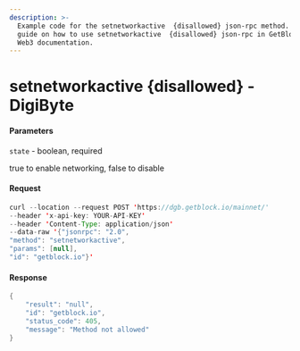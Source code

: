 ```yaml
---
description: >-
  Example code for the setnetworkactive  {disallowed} json-rpc method. Сomplete
  guide on how to use setnetworkactive  {disallowed} json-rpc in GetBlock.io
  Web3 documentation.
---
```


# setnetworkactive {disallowed} - DigiByte

#### Parameters

`state` - boolean, required

true to enable networking, false to disable

#### Request

```java
curl --location --request POST 'https://dgb.getblock.io/mainnet/' 
--header 'x-api-key: YOUR-API-KEY' 
--header 'Content-Type: application/json' 
--data-raw '{"jsonrpc": "2.0",
"method": "setnetworkactive",
"params": [null],
"id": "getblock.io"}'
```

#### Response

```java
{
    "result": "null",
    "id": "getblock.io",
    "status_code": 405,
    "message": "Method not allowed"
}
```
